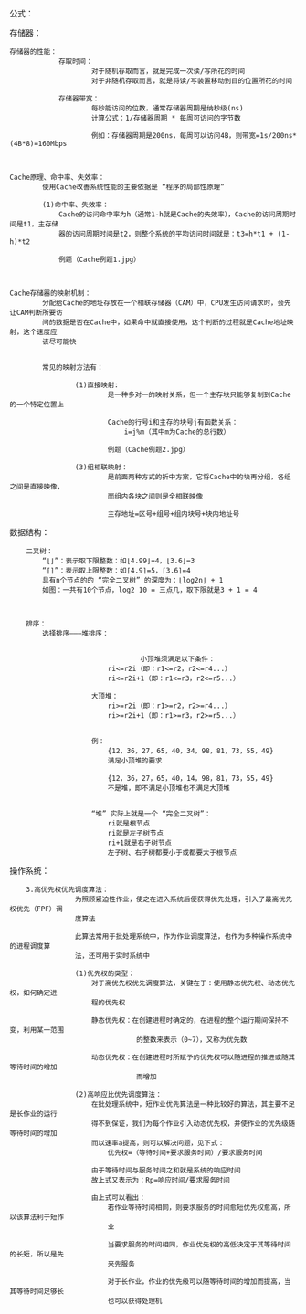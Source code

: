 公式：



存储器：

	存储器的性能：
				存取时间：
						对于随机存取而言，就是完成一次读/写所花的时间
						对于非随机存取而言，就是将读/写装置移动到目的位置所花的时间

				存储器带宽：
						每秒能访问的位数，通常存储器周期是纳秒级(ns)
						计算公式：1/存储器周期 * 每周可访问的字节数

						例如：存储器周期是200ns，每周可以访问4B，则带宽=1s/200ns*(4B*8)=160Mbps



	Cache原理、命中率、失效率：
			使用Cache改善系统性能的主要依据是 “程序的局部性原理”

			(1)命中率、失效率：
				Cache的访问命中率为h（通常1-h就是Cache的失效率），Cache的访问周期时间是t1，主存储
				器的访问周期时间是t2，则整个系统的平均访问时间就是：t3=h*t1 + (1-h)*t2

				例题（Cache例题1.jpg）



	Cache存储器的映射机制：
			分配给Cache的地址存放在一个相联存储器（CAM）中，CPU发生访问请求时，会先让CAM判断所要访
			问的数据是否在Cache中，如果命中就直接使用，这个判断的过程就是Cache地址映射，这个速度应
			该尽可能快


			常见的映射方法有：

					(1)直接映射:
							是一种多对一的映射关系，但一个主存块只能够复制到Cache的一个特定位置上
							
							Cache的行号i和主存的块号j有函数关系：
								i=j%m（其中m为Cache的总行数）

							例题（Cache例题2.jpg）

					(3)组相联映射：
							是前面两种方式的折中方案，它将Cache中的块再分组，各组之间是直接映像，
							而组内各块之间则是全相联映像

							主存地址=区号+组号+组内块号+块内地址号






数据结构：

		二叉树：
			“⌊⌋”：表示取下限整数：如⌊4.99⌋=4，⌊3.6⌋=3
		    “⌈⌉”：表示取上限整数：如⌈4.9⌉=5，⌈3.6⌉=4
			具有n个节点的的 “完全二叉树” 的深度为：⌊log2n⌋ + 1
			如图：一共有10个节点，log2 10 = 三点几，取下限就是3 + 1 = 4



		排序：
			选择排序———堆排序：

						
									小顶堆须满足以下条件：
							ri<=r2i（即：r1<=r2，r2<=r4...）
							ri<=r2i+1（即：r1<=r3，r2<=r5...）

						大顶堆：
							ri>=r2i（即：r1>=r2，r2>=r4...）
							ri>=r2i+1（即：r1>=r3，r2>=r5...）


						例：
							{12，36，27，65，40，34，98，81，73，55，49}
							满足小顶堆的要求

							{12，36，27，65，40，14，98，81，73，55，49}
							不是堆，即不满足小顶堆也不满足大顶堆


						“堆” 实际上就是一个 “完全二叉树”：
							ri就是根节点
							ri就是左子树节点
							ri+1就是右子树节点
							左子树、右子树都要小于或都要大于根节点



操作系统：

		3.高优先权优先调度算法：
					为照顾紧迫性作业，使之在进入系统后便获得优先处理，引入了最高优先权优先（FPF）调
					度算法

					此算法常用于批处理系统中，作为作业调度算法，也作为多种操作系统中的进程调度算
					法，还可用于实时系统中

					(1)优先权的类型：
						对于高优先权优先调度算法，关键在于：使用静态优先权、动态优先权，如何确定进
						程的优先权

						静态优先权：在创建进程时确定的，在进程的整个运行期间保持不变，利用某一范围
								   的整数来表示（0~7），又称为优先数

						动态优先权：在创建进程时所赋予的优先权可以随进程的推进或随其等待时间的增加
								   而增加

					(2)高响应比优先调度算法：
						在批处理系统中，短作业优先算法是一种比较好的算法，其主要不足是长作业的运行
						得不到保证，我们为每个作业引入动态优先权，并使作业的优先级随等待时间的增加
						而以速率a提高，则可以解决问题，见下式：
							优先权=（等待时间+要求服务时间）/要求服务时间

						由于等待时间与服务时间之和就是系统的响应时间
						故上式又表示为：Rp=响应时间/要求服务时间

						由上式可以看出：
							若作业等待时间相同，则要求服务的时间愈短优先权愈高，所以该算法利于短作
							业

							当要求服务的时间相同，作业优先权的高低决定于其等待时间的长短，所以是先
							来先服务

							对于长作业，作业的优先级可以随等待时间的增加而提高，当其等待时间足够长
							也可以获得处理机